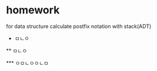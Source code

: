 # homework
for data structure
calculate postfix notation with stack(ADT)
* ㅁㄴㅇ

** ㅁㄴㅇ

*** ㅇㅁㄴㅇㅇㄴㅁ
